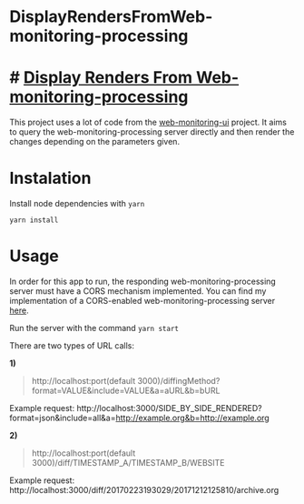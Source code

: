 # DisplayRendersFromWeb-monitoring-processing

# # **[Display Renders From Web-monitoring-processing](https://github.com/ftsalamp/DisplayRendersFromWeb-monitoring-processing)**

This project uses a lot of code from the [web-monitoring-ui](https://github.com/edgi-govdata-archiving/web-monitoring-ui) project. It aims to query the web-monitoring-processing server directly and then render the changes depending on the parameters given.

# Instalation

Install node dependencies with `yarn`

`yarn install`

# Usage

In order for this app to run, the responding web-monitoring-processing server must have a CORS mechanism implemented.
You can find my implementation of a CORS-enabled web-monitoring-processing server [here](https://github.com/ftsalamp/web-monitoring-processing/tree/cors).

Run the server with the command `yarn start`

There are two types of URL calls:
 
**1)**
> http://localhost:port(default 3000)/diffingMethod?format=VALUE&include=VALUE&a=aURL&b=bURL

Example request: http://localhost:3000/SIDE_BY_SIDE_RENDERED?format=json&include=all&a=http://example.org&b=http://example.org

**2)**
> http://localhost:port(default 3000)/diff/TIMESTAMP_A/TIMESTAMP_B/WEBSITE

Example request: http://localhost:3000/diff/20170223193029/20171212125810/archive.org
